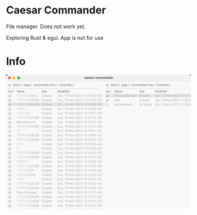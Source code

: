 # Caesar Commander

File manager. Does not work yet.

Exploring Rust & egui. App is not for use

# Info

![Screenshot](docs/screenshot.png)


